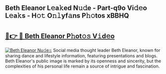 ## Beth Eleanor L𝚎a𝚔ed N𝚞𝚍e - Part-q9o Vi𝚍𝚎o L𝚎a𝚔s - H𝚘𝚝 O𝚗𝚕yf𝚊ns P𝚑𝚘tos xBBHQ

# <h2><a href="http://kf06pz.oniu.top/?m=Beth+Eleanor">🔗👉 🔴 Beth Eleanor P𝚑ot𝚘𝚜 V𝚒d𝚎o</a></h2>

[![Beth Eleanor Nu𝚍e𝚜](https://i.imgur.com/0qMVB7G.gif)](http://kf06pz.oniu.top/?m=Beth+Eleanor)
Social media thought leader Beth Eleanor, known for sharing dance and lifestyle information, featuring presentations and blogs. Beth Eleanor's public image is marked by its openness and sincerity, but the complexities of his personal life remain a source of intrigue and fascination.  
